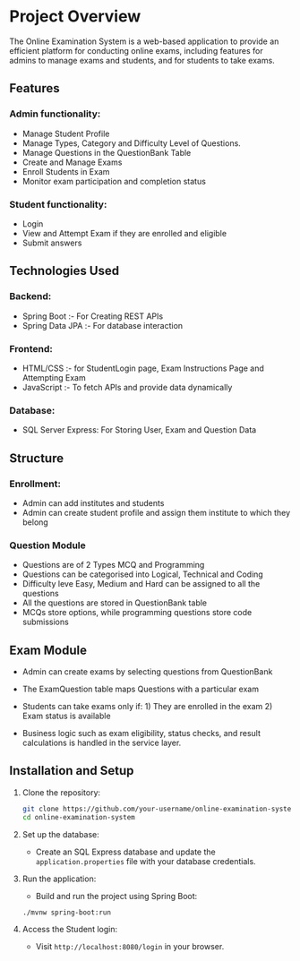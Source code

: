 # **Project Overview**

The Online Examination System is a web-based application to provide an efficient platform for conducting online exams, including features for admins to manage exams and students, and for students to take exams.

## Features
 ### Admin functionality: 
 - Manage Student Profile
 - Manage Types, Category and Difficulty Level of Questions.
 - Manage Questions in the QuestionBank Table
 - Create and Manage Exams
 - Enroll Students in Exam
 - Monitor exam participation and completion status
   
### Student functionality: 
- Login
- View and Attempt Exam if they are enrolled and eligible
-  Submit answers

## Technologies Used
### Backend:
- Spring Boot :- For Creating REST APIs
- Spring Data JPA :- For database interaction

### Frontend:
- HTML/CSS :- for StudentLogin page, Exam Instructions Page and Attempting Exam
- JavaScript :- To fetch APIs and provide data dynamically

### Database:
- SQL Server Express: For Storing User, Exam and Question Data

## **Structure**
### Enrollment:
- Admin can add institutes and students 
- Admin can create student profile and assign them institute to which they belong

### Question Module
- Questions are of 2 Types MCQ and Programming
- Questions can be categorised into  Logical, Technical and Coding 
- Difficulty leve Easy, Medium and Hard can be assigned to all the questions
- All the questions are stored in QuestionBank table
- MCQs store options, while programming questions store code submissions

## Exam Module
- Admin can create exams by selecting questions from QuestionBank
- The ExamQuestion table maps Questions with a particular exam
- Students can take exams only if:
            1) They are enrolled in the exam 
            2) Exam status is available

      
- Business logic such as exam eligibility, status checks, and result calculations is handled in the service layer.


## Installation and Setup

1. Clone the repository:
   ```bash
   git clone https://github.com/your-username/online-examination-system.git
   cd online-examination-system
   ```

2. Set up the database:
   - Create an SQL Express database and update the `application.properties` file with your database credentials.

3. Run the application:
   - Build and run the project using Spring Boot:
   ```bash
   ./mvnw spring-boot:run
   ```

4. Access the Student login:
   - Visit `http://localhost:8080/login` in your browser.













